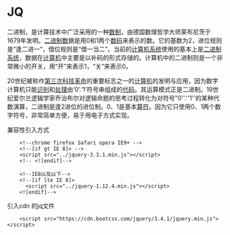 # JQ

二进制，是计算技术中广泛采用的一种[数制](https://baike.baidu.com/item/数制/217113)，由德国数理哲学大师莱布尼茨于1679年发明。[二进制数](https://baike.baidu.com/item/二进制数)据是用0和1两个[数码](https://baike.baidu.com/item/数码/552177)来表示的数。它的基数为2，进位规则是“逢二进一”，借位规则是“借一当二”。当前的[计算机系统](https://baike.baidu.com/item/计算机系统/7210959)使用的基本上是[二进制系统](https://baike.baidu.com/item/二进制系统/10792238)，数据在[计算机](https://baike.baidu.com/item/计算机/140338)中主要是以补码的形式存储的。计算机中的二进制则是一个非常微小的开关，用“开”来表示1，“关”来表示0。

20世纪被称作[第三次科技革命](https://baike.baidu.com/item/第三次科技革命/4991674)的重要标志之一的[计算机](https://baike.baidu.com/item/计算机/140338)的发明与应用，因为数字计算机只能[识别](https://baike.baidu.com/item/识别)和[处理](https://baike.baidu.com/item/处理)由‘0’.‘1’符号串组成的[代码](https://baike.baidu.com/item/代码)。其运算模式正是二进制。19世纪爱尔兰逻辑学家乔治布尔对逻辑命题的思考过程转化为对符号"0''.''1''的某种代数演算，二进制是逢2进位的进位制。0、1是基本[算符](https://baike.baidu.com/item/算符/4923983)。因为它只使用0、1两个数字符号，非常简单方便，易于用电子方式实现。

兼容性引入方式

```
    <!--chrome firefox Safari opera IE9+ -->
    <!--[if gt IE 8]> -->
   	<script src="../jquery-3.3.1.min.js"></script> 
    <!-- <![endif]-->

    <!--IE8以及以下-->
    <!--[if lte IE 8]>
      <script src="../jquery-1.12.4.min.js"></script>
    <![endif]-->
```



引入cdn 的jq文件

```
    <script src="https://cdn.bootcss.com/jquery/3.4.1/jquery.min.js"></script>
```


